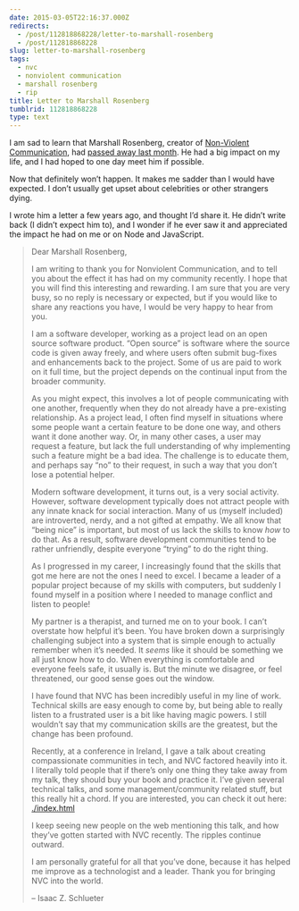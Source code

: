 ```yaml
---
date: 2015-03-05T22:16:37.000Z
redirects:
  - /post/112818868228/letter-to-marshall-rosenberg
  - /post/112818868228
slug: letter-to-marshall-rosenberg
tags:
  - nvc
  - nonviolent communication
  - marshall rosenberg
  - rip
title: Letter to Marshall Rosenberg
tumblrid: 112818868228
type: text
---
```

<p>I am sad to learn that Marshall Rosenberg, creator of <a href="http://smile.amazon.com/Nonviolent-Communication-Language-Marshall-Rosenberg/dp/1892005034">Non-Violent Communication</a>, had <a href="http://www.cnvc.org/marshall-rosenberg-passed-life-saturday-february-7th-2015">passed away last month</a>.  He had a big impact on my life, and I had hoped to one day meet him if possible.</p>

<p>Now that definitely won&rsquo;t happen.  It makes me sadder than I would have expected.  I don&rsquo;t usually get upset about celebrities or other strangers dying.</p>

<p>I wrote him a letter a few years ago, and thought I&rsquo;d share it.  He didn&rsquo;t write back (I didn&rsquo;t expect him to), and I wonder if he ever saw it and appreciated the impact he had on me or on Node and JavaScript.</p>

<blockquote>
  <p>Dear Marshall Rosenberg,</p>
  
  <p>I am writing to thank you for Nonviolent Communication, and to tell you about the effect it has had on my community recently.  I hope that you will find this interesting and rewarding.  I am sure that you are very busy, so no reply is necessary or expected, but if you would like to share any reactions you have, I would be very happy to hear from you.</p>
  
  <p>I am a software developer, working as a project lead on an open source software product.  &ldquo;Open source&rdquo; is software where the source code is given away freely, and where users often submit bug-fixes and enhancements back to the project.  Some of us are paid to work on it full time, but the project depends on the continual input from the broader community.</p>
  
  <p>As you might expect, this involves a lot of people communicating with one another, frequently when they do not already have a pre-existing relationship.  As a project lead, I often find myself in situations where some people want a certain feature to be done one way, and others want it done another way.  Or, in many other cases, a user may request a feature, but lack the full understanding of why implementing such a feature might be a bad idea.  The challenge is to educate them, and perhaps say &ldquo;no&rdquo; to their request, in such a way that you don&rsquo;t lose a potential helper.</p>
  
  <p>Modern software development, it turns out, is a very social activity.  However, software development typically does not attract people with any innate knack for social interaction.  Many of us (myself included) are introverted, nerdy, and a not gifted at empathy.  We all know that &ldquo;being nice&rdquo; is important, but most of us lack the skills to know <em>how</em> to do that.  As a result, software development communities tend to be rather unfriendly, despite everyone &ldquo;trying&rdquo; to do the right thing.</p>
  
  <p>As I progressed in my career, I increasingly found that the skills that got me here are not the ones I need to excel.  I became a leader of a popular project because of my skills with computers, but suddenly I found myself in a position where I needed to manage conflict and listen to people!</p>
  
  <p>My partner is a therapist, and turned me on to your book.  I can&rsquo;t overstate how helpful it&rsquo;s been.  You have broken down a surprisingly challenging subject into a system that is simple enough to actually remember when it&rsquo;s needed.  It <em>seems</em> like it should be something we all just know how to do.  When everything is comfortable and everyone feels safe, it usually is.  But the minute we disagree, or feel threatened, our good sense goes out the window.</p>
  
  <p>I have found that NVC has been incredibly useful in my line of work.  Technical skills are easy enough to come by, but being able to really listen to a frustrated user is a bit like having magic powers.  I still wouldn&rsquo;t say that my communication skills are the greatest, but the change has been profound.</p>
  
  <p>Recently, at a conference in Ireland, I gave a talk about creating compassionate communities in tech, and NVC factored heavily into it.  I literally told people that if there&rsquo;s only one thing they take away from my talk, they should buy your book and practice it.  I&rsquo;ve given several technical talks, and some management/community related stuff, but this really hit a chord.  If you are interested, you can check it out here: <a href="./index.html">./index.html</a></p>
  
  <p>I keep seeing new people on the web mentioning this talk, and how they&rsquo;ve gotten started with NVC recently.  The ripples continue outward.</p>
  
  <p>I am personally grateful for all that you&rsquo;ve done, because it has helped me improve as a technologist and a leader.  Thank you for bringing NVC into the world.</p>
  
  <p>&ndash;
  Isaac Z. Schlueter</p>
</blockquote>
